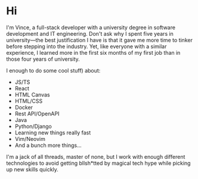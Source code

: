 # Hi

I'm Vince, a full-stack developer with a university degree in software development and IT engineering. Don't ask why I spent five years in university—the best justification I have is that it gave me more time to tinker before stepping into the industry. Yet, like everyone with a similar experience, I learned more in the first six months of my first job than in those four years of university.

I enough to do some cool stuff) about:

* JS/TS
* React
* HTML Canvas
* HTML/CSS
* Docker
* Rest API/OpenAPI
* Java
* Python/Django
* Learning new things really fast
* Vim/Neovim
* And a bunch more things...

I'm a jack of all threads, master of none, but I work with enough different technologies to avoid getting bllsh*tted by magical tech hype while picking up new skills quickly.
